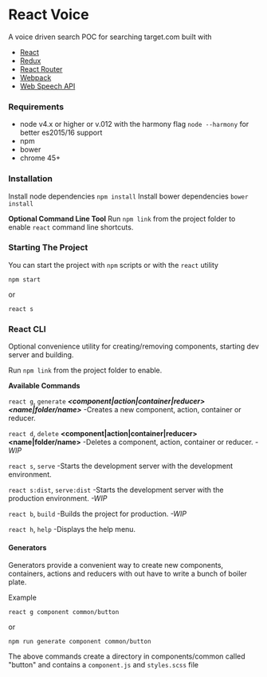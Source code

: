 # React Voice
A voice driven search POC for searching target.com built with
* [React]
* [Redux]
* [React Router]
* [Webpack]
* [Web Speech API]

### Requirements
* node v4.x or higher or v.012 with the harmony flag ```node --harmony``` for better es2015/16 support
* npm
* bower
* chrome 45+

[React]: <https://facebook.github.io/react/>
[Redux]: <http://redux.js.org/>
[React Router]: <https://github.com/reactjs/react-router>
[Webpack]: <https://webpack.github.io/>
[Web Speech API]: <https://developer.mozilla.org/en-US/docs/Web/API/Web_Speech_API>

### Installation
Install node dependencies ```npm install```
Install bower dependencies ```bower install```

**Optional Command Line Tool**
Run ```npm link``` from the project folder to enable ```react``` command line shortcuts.

### Starting The Project
You can start the project with ```npm``` scripts or with the ```react``` utility
```
npm start
```
or
```
react s
```

### React CLI
Optional convenience utility for creating/removing components, starting dev server and building.

Run ```npm link``` from the project folder to enable.

**Available Commands**

  ```react g```, ```generate``` ***<component|action|container|reducer>
  <name|folder/name>***
    -Creates a new component, action, container or reducer.

  ```react d```, ```delete``` **<component|action|container|reducer> <name|folder/name>**
    -Deletes a component, action, container or reducer. *-WIP*

  ```react s```, ```serve```
    -Starts the development server with the development environment.

  ```react s:dist```, ```serve:dist```
    -Starts the development server with the production environment. *-WIP*

  ```react b```, ```build```
    -Builds the project for production. *-WIP*

  ```react h```, ```help```
    -Displays the help menu.

#### Generators
Generators provide a convenient way to create new components, containers, actions and reducers with out have to write a bunch of boiler plate.

Example
```
react g component common/button
```
or
```
npm run generate component common/button
```
The above commands create a directory in components/common called "button" and contains a ```component.js``` and ```styles.scss``` file
